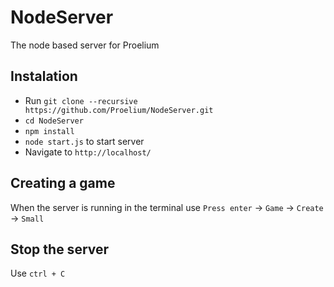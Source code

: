 # NodeServer
The node based server for Proelium

## Instalation
* Run `git clone --recursive https://github.com/Proelium/NodeServer.git`
* `cd NodeServer`
* `npm install`
* `node start.js` to start server
* Navigate to `http://localhost/`

## Creating a game
When the server is running in the terminal use `Press enter` -> `Game` -> `Create` -> `Small`

## Stop the server
Use `ctrl + C`
